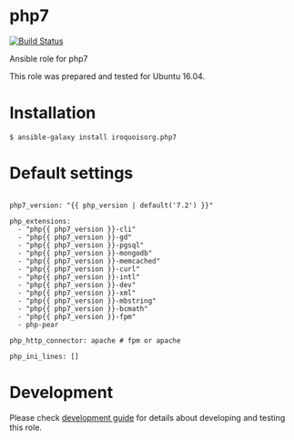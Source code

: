 # php7

[![Build Status](https://travis-ci.com/iroquoisorg/ansible-role-php7.svg?branch=master)](https://travis-ci.com/iroquoisorg/ansible-role-memcached)

Ansible role for php7

This role was prepared and tested for Ubuntu 16.04.

# Installation

`$ ansible-galaxy install iroquoisorg.php7`

# Default settings

```

php7_version: "{{ php_version | default('7.2') }}"

php_extensions:
  - "php{{ php7_version }}-cli"
  - "php{{ php7_version }}-gd"
  - "php{{ php7_version }}-pgsql"
  - "php{{ php7_version }}-mongodb"
  - "php{{ php7_version }}-memcached"
  - "php{{ php7_version }}-curl"
  - "php{{ php7_version }}-intl"
  - "php{{ php7_version }}-dev"
  - "php{{ php7_version }}-xml"
  - "php{{ php7_version }}-mbstring"
  - "php{{ php7_version }}-bcmath"
  - "php{{ php7_version }}-fpm"
  - php-pear

php_http_connector: apache # fpm or apache

php_ini_lines: []

```

# Development

Please check [development guide](DEVELOPMENT.md) for details about developing and testing this role.
